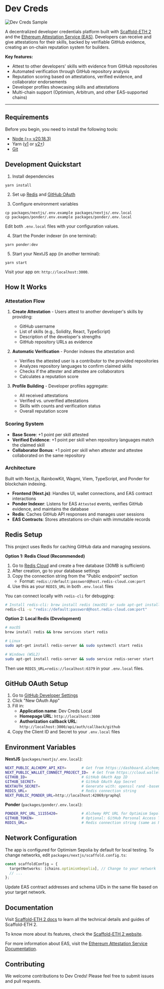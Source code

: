 # Dev Creds

![Dev Creds Sample](https://github.com/user-attachments/assets/d9e53927-984e-4191-9c35-341884df8fb4)

A decentralized developer credentials platform built with [Scaffold-ETH 2](https://github.com/scaffold-eth/scaffold-eth-2) and the [Ethereum Attestation Service (EAS)](https://attest.org/). Developers can receive and give attestations for their skills, backed by verifiable GitHub evidence, creating an on-chain reputation system for builders.

**Key features:**

- Attest to other developers' skills with evidence from GitHub repositories
- Automated verification through GitHub repository analysis
- Reputation scoring based on attestations, verified evidence, and collaborator endorsements
- Developer profiles showcasing skills and attestations
- Multi-chain support (Optimism, Arbitrum, and other EAS-supported chains)

---

## Requirements

Before you begin, you need to install the following tools:

- [Node (>= v20.18.3)](https://nodejs.org/en/download/)
- Yarn ([v1](https://classic.yarnpkg.com/en/docs/install/) or [v2+](https://yarnpkg.com/getting-started/install))
- [Git](https://git-scm.com/downloads)

## Development Quickstart

1. Install dependencies

```
yarn install
```

2. Set up [Redis](#redis-setup) and [GitHub OAuth](#github-oauth-setup)

3. Configure environment variables

```
cp packages/nextjs/.env.example packages/nextjs/.env.local
cp packages/ponder/.env.example packages/ponder/.env.local
```

Edit both `.env.local` files with your configuration values.

4. Start the Ponder indexer (in one terminal):

```
yarn ponder:dev
```

5. Start your NextJS app (in another terminal):

```
yarn start
```

Visit your app on: `http://localhost:3000`.

## How It Works

### Attestation Flow

1. **Create Attestation** - Users attest to another developer's skills by providing:

   - GitHub username
   - List of skills (e.g., Solidity, React, TypeScript)
   - Description of the developer's strengths
   - GitHub repository URLs as evidence

2. **Automatic Verification** - Ponder indexes the attestation and:

   - Verifies the attested user is a contributor to the provided repositories
   - Analyzes repository languages to confirm claimed skills
   - Checks if the attester and attestee are collaborators
   - Calculates a reputation score

3. **Profile Building** - Developer profiles aggregate:
   - All received attestations
   - Verified vs. unverified attestations
   - Skills with counts and verification status
   - Overall reputation score

### Scoring System

- **Base Score**: +1 point per skill attested
- **Verified Evidence**: +1 point per skill when repository languages match the claimed skill
- **Collaborator Bonus**: +1 point per skill when attester and attestee collaborated on the same repository

### Architecture

Built with Next.js, RainbowKit, Wagmi, Viem, TypeScript, and Ponder for blockchain indexing.

- **Frontend (Next.js)**: Handles UI, wallet connections, and EAS contract interactions
- **Ponder Indexer**: Listens for EAS `Attested` events, verifies GitHub evidence, and maintains the database
- **Redis**: Caches GitHub API responses and manages user sessions
- **EAS Contracts**: Stores attestations on-chain with immutable records

## Redis Setup

This project uses Redis for caching GitHub data and managing sessions.

**Option 1: Redis Cloud (Recommended)**

1. Go to [Redis Cloud](https://redis.io/cloud/) and create a free database (30MB is sufficient)
2. After creation, go to your database settings
3. Copy the connection string from the "Public endpoint" section
   - Format: `redis://default:password@host.redis-cloud.com:port`
4. Use this as your `REDIS_URL` in both `.env.local` files

You can connect locally with `redis-cli` for debugging:

```bash
# Install redis-cli: brew install redis (macOS) or sudo apt-get install redis-tools (Linux/WSL2)
redis-cli -u "redis://default:password@host.redis-cloud.com:port"
```

**Option 2: Local Redis (Development)**

```bash
# macOS
brew install redis && brew services start redis

# Linux
sudo apt-get install redis-server && sudo systemctl start redis

# Windows (WSL2)
sudo apt-get install redis-server && sudo service redis-server start
```

Then use `REDIS_URL=redis://localhost:6379` in your `.env.local` files.

## GitHub OAuth Setup

1. Go to [GitHub Developer Settings](https://github.com/settings/developers)
2. Click "New OAuth App"
3. Fill in:
   - **Application name**: Dev Creds Local
   - **Homepage URL**: `http://localhost:3000`
   - **Authorization callback URL**: `http://localhost:3000/api/auth/callback/github`
4. Copy the Client ID and Secret to your `.env.local` files

## Environment Variables

**NextJS** (`packages/nextjs/.env.local`):

```bash
NEXT_PUBLIC_ALCHEMY_API_KEY=       # Get from https://dashboard.alchemyapi.io
NEXT_PUBLIC_WALLET_CONNECT_PROJECT_ID=  # Get from https://cloud.walletconnect.com
GITHUB_ID=                         # GitHub OAuth App ID
GITHUB_SECRET=                     # GitHub OAuth App Secret
NEXTAUTH_SECRET=                   # Generate with: openssl rand -base64 32
REDIS_URL=                         # Redis connection string
NEXT_PUBLIC_PONDER_URL=http://localhost:42069/graphql
```

**Ponder** (`packages/ponder/.env.local`):

```bash
PONDER_RPC_URL_11155420=           # Alchemy RPC URL for Optimism Sepolia
GITHUB_TOKEN=                      # Optional: GitHub Personal Access Token
REDIS_URL=                         # Redis connection string (same as NextJS)
```

## Network Configuration

The app is configured for Optimism Sepolia by default for local testing. To change networks, edit `packages/nextjs/scaffold.config.ts`:

```typescript
const scaffoldConfig = {
  targetNetworks: [chains.optimismSepolia], // Change to your network
  // ...
};
```

Update EAS contract addresses and schema UIDs in the same file based on your target network.

## Documentation

Visit [Scaffold-ETH 2 docs](https://docs.scaffoldeth.io) to learn all the technical details and guides of Scaffold-ETH 2.

To know more about its features, check the [Scaffold-ETH 2 website](https://scaffoldeth.io).

For more information about EAS, visit the [Ethereum Attestation Service Documentation](https://docs.attest.org/).

## Contributing

We welcome contributions to Dev Creds! Please feel free to submit issues and pull requests.
